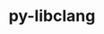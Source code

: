 ---
title: "py-libclang"
layout: cache
categories: [package, v0.22.1]
meta: {"versions": ["16.0.0"], "compilers": ["gcc@=11.4.0"], "oss": ["ubuntu22.04"], "platforms": ["linux"], "targets": ["neoverse_v1", "neoverse_v2", "x86_64_v3"], "stacks": ["e4s", "e4s-neoverse-v2", "e4s-neoverse_v1", "ml-linux-x86_64-cpu", "ml-linux-x86_64-cuda", "root"], "num_specs": 7, "num_specs_by_stack": {"e4s-neoverse_v1": 1, "root": 7, "e4s-neoverse-v2": 1, "e4s": 1, "ml-linux-x86_64-cuda": 2, "ml-linux-x86_64-cpu": 2}}
spec_details: [{"hash": "6rnpa3b4g55dmniv6euydr4jrhn3cblb", "compiler": "gcc@=11.4.0", "versions": ["16.0.0"], "os": "ubuntu22.04", "platform": "linux", "target": "neoverse_v1", "variants": ["build_system=python_pip"], "stacks": ["e4s-neoverse_v1", "root"], "size": "-", "tarball": "https://binaries.spack.io/releases/v0.22.1/build_cache/linux-ubuntu22.04-neoverse_v1/gcc-11.4.0/py-libclang-16.0.0/linux-ubuntu22.04-neoverse_v1-gcc-11.4.0-py-libclang-16.0.0-6rnpa3b4g55dmniv6euydr4jrhn3cblb.spack"}, {"hash": "sgewjuenifdkhz6qbvx3eqjtk5xlup7y", "compiler": "gcc@=11.4.0", "versions": ["16.0.0"], "os": "ubuntu22.04", "platform": "linux", "target": "neoverse_v2", "variants": ["build_system=python_pip"], "stacks": ["root", "e4s-neoverse-v2"], "size": "-", "tarball": "https://binaries.spack.io/releases/v0.22.1/build_cache/linux-ubuntu22.04-neoverse_v2/gcc-11.4.0/py-libclang-16.0.0/linux-ubuntu22.04-neoverse_v2-gcc-11.4.0-py-libclang-16.0.0-sgewjuenifdkhz6qbvx3eqjtk5xlup7y.spack"}, {"hash": "h7jyrzc4f622wkf4p6rxivnfhv2f2wjd", "compiler": "gcc@=11.4.0", "versions": ["16.0.0"], "os": "ubuntu22.04", "platform": "linux", "target": "x86_64_v3", "variants": ["build_system=python_pip"], "stacks": ["root", "e4s"], "size": "-", "tarball": "https://binaries.spack.io/releases/v0.22.1/build_cache/linux-ubuntu22.04-x86_64_v3/gcc-11.4.0/py-libclang-16.0.0/linux-ubuntu22.04-x86_64_v3-gcc-11.4.0-py-libclang-16.0.0-h7jyrzc4f622wkf4p6rxivnfhv2f2wjd.spack"}, {"hash": "zwobuum7xpwowaa5sc7agmigr3a7augs", "compiler": "gcc@=11.4.0", "versions": ["16.0.0"], "os": "ubuntu22.04", "platform": "linux", "target": "x86_64_v3", "variants": ["build_system=python_pip"], "stacks": ["root", "ml-linux-x86_64-cuda"], "size": "-", "tarball": "https://binaries.spack.io/releases/v0.22.1/build_cache/linux-ubuntu22.04-x86_64_v3/gcc-11.4.0/py-libclang-16.0.0/linux-ubuntu22.04-x86_64_v3-gcc-11.4.0-py-libclang-16.0.0-zwobuum7xpwowaa5sc7agmigr3a7augs.spack"}, {"hash": "snuzgxxxvkfhxdvanu42pp5eaepzxjso", "compiler": "gcc@=11.4.0", "versions": ["16.0.0"], "os": "ubuntu22.04", "platform": "linux", "target": "x86_64_v3", "variants": ["build_system=python_pip"], "stacks": ["root", "ml-linux-x86_64-cuda"], "size": "-", "tarball": "https://binaries.spack.io/releases/v0.22.1/build_cache/linux-ubuntu22.04-x86_64_v3/gcc-11.4.0/py-libclang-16.0.0/linux-ubuntu22.04-x86_64_v3-gcc-11.4.0-py-libclang-16.0.0-snuzgxxxvkfhxdvanu42pp5eaepzxjso.spack"}, {"hash": "dj6fgvbpcyimtcgxl7c6jetryzsp72gm", "compiler": "gcc@=11.4.0", "versions": ["16.0.0"], "os": "ubuntu22.04", "platform": "linux", "target": "x86_64_v3", "variants": ["build_system=python_pip"], "stacks": ["ml-linux-x86_64-cpu", "root"], "size": "-", "tarball": "https://binaries.spack.io/releases/v0.22.1/build_cache/linux-ubuntu22.04-x86_64_v3/gcc-11.4.0/py-libclang-16.0.0/linux-ubuntu22.04-x86_64_v3-gcc-11.4.0-py-libclang-16.0.0-dj6fgvbpcyimtcgxl7c6jetryzsp72gm.spack"}, {"hash": "qonrhl77c3p4obkxoqo26s3kmiwxoigh", "compiler": "gcc@=11.4.0", "versions": ["16.0.0"], "os": "ubuntu22.04", "platform": "linux", "target": "x86_64_v3", "variants": ["build_system=python_pip"], "stacks": ["ml-linux-x86_64-cpu", "root"], "size": "-", "tarball": "https://binaries.spack.io/releases/v0.22.1/build_cache/linux-ubuntu22.04-x86_64_v3/gcc-11.4.0/py-libclang-16.0.0/linux-ubuntu22.04-x86_64_v3-gcc-11.4.0-py-libclang-16.0.0-qonrhl77c3p4obkxoqo26s3kmiwxoigh.spack"}]
---